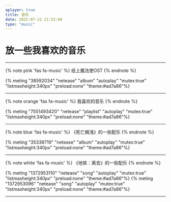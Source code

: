 ```yaml
---
aplayer: true
title: 音乐
date: 2022-07-22 21:53:04
type: "music"
---
```


# 放一些我喜欢的音乐

---

{% note pink 'fas fa-music' %}
纸上魔法使OST
{% endnote %}

{% meting "38592034" "netease" "album" "autoplay" "mutex:true" "listmaxheight:340px" "preload:none" "theme:#ad7a86"%}

---

{% note orange 'fas fa-music' %}
我喜欢的音乐
{% endnote %}

{% meting "7551493420" "netease" "playlist" "autoplay" "mutex:true" "listmaxheight:340px" "preload:none" "theme:#ad7a86"%}

---

{% note blue 'fas fa-music' %}
《死亡搁浅》的一些配乐
{% endnote %}

{% meting "35338719" "netease" "album" "autoplay" "mutex:true" "listmaxheight:340px" "preload:none" "theme:#ad7a86"%}

---

{% note white 'fas fa-music' %}
《地铁：离去》的一些配乐
{% endnote %}

{% meting "1372953110" "netease" "song" "autoplay" "mutex:true" "listmaxheight:340px" "preload:none" "theme:#ad7a86"%}
{% meting "1372953096" "netease" "song" "autoplay" "mutex:true" "listmaxheight:340px" "preload:none" "theme:#ad7a86"%}

---